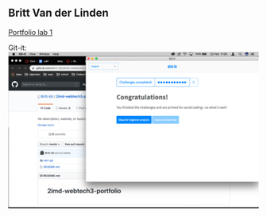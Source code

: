 ## Britt Van der Linden
 
[Portfolio lab 1](https://github.com/BramTheunis/2imd-webtech3-lab1.git)

Git-it:
![alt text](git-screenshot.png "Afwerking git-it")

